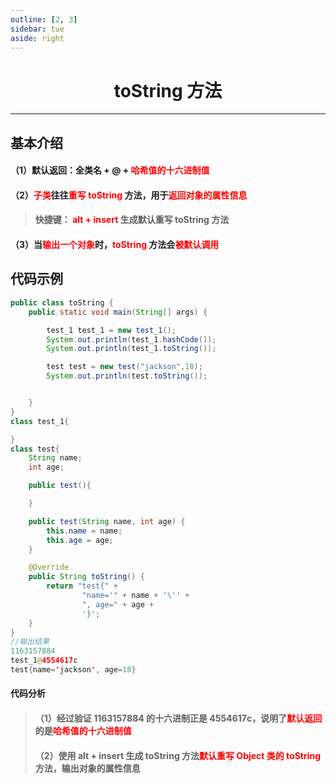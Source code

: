 ```yaml
---
outline: [2, 3]
sidebar: tue
aside: right
---
```


<h1 style="text-align: center; font-weight: bold;">toString 方法</h1>

---

## 基本介绍

#### （1）默认返回：全类名 + @ + <span style="color:red">哈希值的十六进制值</span>

#### （2）<span style="color:red">子类</span>往往<span style="color:red">重写 toString</span> 方法，用于<span style="color:red">返回对象的属性信息</span>

> #### 快捷键： <span style="color:red">alt + insert</span> 生成默认重写 toString 方法

#### （3）当<span style="color:red">输出一个对象</span>时，<span style="color:red">toString</span> 方法会<span style="color:red">被默认调用</span>

## 代码示例

```java
public class toString {
    public static void main(String[] args) {

        test_1 test_1 = new test_1();
        System.out.println(test_1.hashCode());
        System.out.println(test_1.toString());

        test test = new test("jackson",18);
        System.out.println(test.toString());


    }
}
class test_1{

}
class test{
    String name;
    int age;

    public test(){

    }

    public test(String name, int age) {
        this.name = name;
        this.age = age;
    }

    @Override
    public String toString() {
        return "test{" +
                "name='" + name + '\'' +
                ", age=" + age +
                '}';
    }
}
//输出结果
1163157884
test_1@4554617c
test{name='jackson', age=18}
```

#### 代码分析

> #### （1）经过验证 1163157884 的十六进制正是 4554617c，说明了<span style="color:red">默认返回</span>的是<span style="color:red">哈希值的十六进制值</span>
>
> #### （2）使用 alt + insert 生成 toString 方法<span style="color:red">默认重写 Object 类的 toString</span> 方法，输出对象的属性信息
